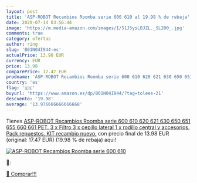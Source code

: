 ```yaml
---
layout: post
title: 'ASP-ROBOT Recambios Roomba serie 600 610 al 19.98 % de rebaja'
date: 2020-07-14 03:56:44
image: 'https://m.media-amazon.com/images/I/51J5ysLBJZL._SL200_.jpg'
comments: true
category: ofertas
author: ring
slug: 'B01N04I944-es'
actualPrice: 13.98 EUR
currency: EUR
price: 13.98
comparePrice: 17.47 EUR
prodname: 'ASP-ROBOT Recambios Roomba serie 600 610 620 621 630 650 651 655 660 661 PET. 3 x Filtro  3 x cepillo lateral  1 x rodillo central y accesorios. Pack repuestos. KIT recambio nuevo.'
country: 'es'
flag: '🇪🇸'
buyurl: 'https://www.amazon.es/dp/B01N04I944/?tag=tolees-21'
descuento: '19.98'
average: '13.976666666666668'
---
```


Tienes [ASP-ROBOT Recambios Roomba serie 600 610 620 621 630 650 651 655 660 661 PET. 3 x Filtro  3 x cepillo lateral  1 x rodillo central y accesorios. Pack repuestos. KIT recambio nuevo.](https://www.amazon.es/dp/B01N04I944/?tag=tolees-21) con precio final de  13.98 EUR (original: 17.47 EUR) (19.98 %  de rebaja) aqui!

[![ASP-ROBOT Recambios Roomba serie 600 610](https://m.media-amazon.com/images/I/51J5ysLBJZL._SL200_.jpg)](https://www.amazon.es/dp/B01N04I944/?tag=tolees-21)

🔎:


[🛒 Comprar!!!](https://www.amazon.es/dp/B01N04I944/?tag=tolees-21)
